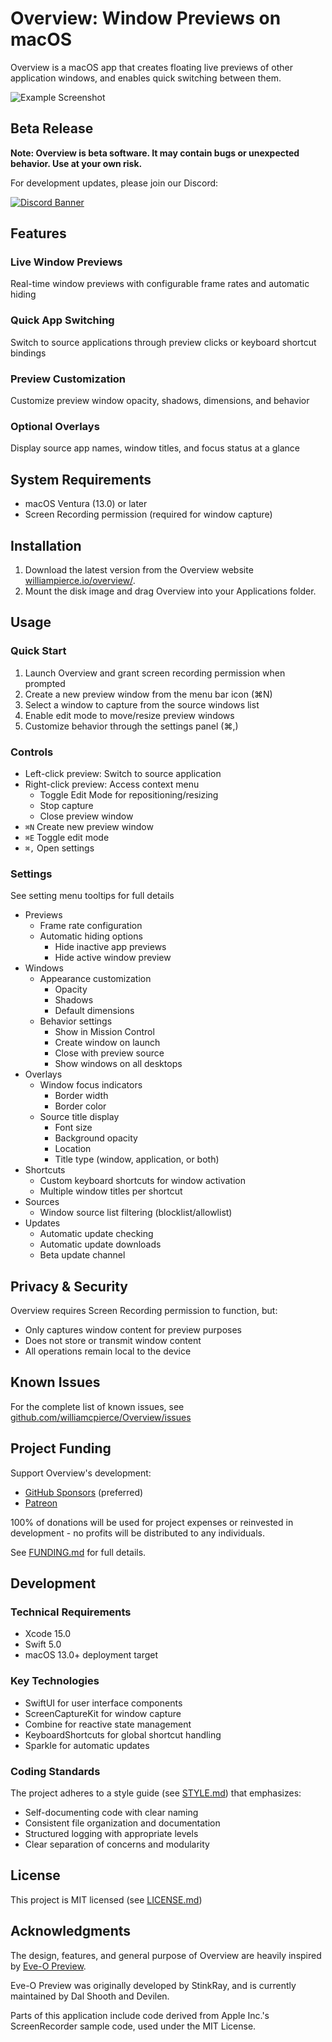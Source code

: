 # Overview: Window Previews on macOS

Overview is a macOS app that creates floating live previews of other application windows, and enables quick switching between them.

![Example Screenshot](https://downloads.williampierce.io/Banner.jpg)

## Beta Release

**Note: Overview is beta software. It may contain bugs or unexpected behavior. Use at your own risk.**

For development updates, please join our Discord:

[![Discord Banner](https://discord.com/api/guilds/1295309622445473865/widget.png?style=banner2)](https://discord.gg/ekKMnejQbA)

## Features

### Live Window Previews

Real-time window previews with configurable frame rates and automatic hiding

### Quick App Switching

Switch to source applications through preview clicks or keyboard shortcut bindings

### Preview Customization

Customize preview window opacity, shadows, dimensions, and behavior

### Optional Overlays

Display source app names, window titles, and focus status at a glance

## System Requirements

-   macOS Ventura (13.0) or later
-   Screen Recording permission (required for window capture)

## Installation

1. Download the latest version from the Overview website [williampierce.io/overview/](https://williampierce.io/overview/).
2. Mount the disk image and drag Overview into your Applications folder.

## Usage

### Quick Start

1. Launch Overview and grant screen recording permission when prompted
2. Create a new preview window from the menu bar icon (⌘N)
3. Select a window to capture from the source windows list
4. Enable edit mode to move/resize preview windows
5. Customize behavior through the settings panel (⌘,)

### Controls

-   Left-click preview: Switch to source application
-   Right-click preview: Access context menu
    -   Toggle Edit Mode for repositioning/resizing
    -   Stop capture
    -   Close preview window
-   `⌘N` Create new preview window
-   `⌘E` Toggle edit mode
-   `⌘,` Open settings

### Settings

See setting menu tooltips for full details

-   Previews
    -   Frame rate configuration
    -   Automatic hiding options
        -   Hide inactive app previews
        -   Hide active window preview
-   Windows
    -   Appearance customization
        -   Opacity
        -   Shadows
        -   Default dimensions
    -   Behavior settings
        -   Show in Mission Control
        -   Create window on launch
        -   Close with preview source
        -   Show windows on all desktops
-   Overlays
    -   Window focus indicators
        -   Border width
        -   Border color
    -   Source title display
        -   Font size
        -   Background opacity
        -   Location
        -   Title type (window, application, or both)
-   Shortcuts
    -   Custom keyboard shortcuts for window activation
    -   Multiple window titles per shortcut
-   Sources
    -   Window source list filtering (blocklist/allowlist)
-   Updates
    -   Automatic update checking
    -   Automatic update downloads
    -   Beta update channel

## Privacy & Security

Overview requires Screen Recording permission to function, but:

-   Only captures window content for preview purposes
-   Does not store or transmit window content
-   All operations remain local to the device

## Known Issues

For the complete list of known issues, see [github.com/williamcpierce/Overview/issues](https://github.com/williamcpierce/Overview/issues?q=is%3Aopen+is%3Aissue+label%3Abug)

## Project Funding

Support Overview's development:

-   [GitHub Sponsors](https://github.com/sponsors/williamcpierce) (preferred)
-   [Patreon](https://www.patreon.com/overview_app)

100% of donations will be used for project expenses or reinvested in development - no profits will be distributed to any individuals.

See [FUNDING.md](https://github.com/williamcpierce/Overview/blob/main/FUNDING.md) for full details.

## Development

### Technical Requirements

-   Xcode 15.0
-   Swift 5.0
-   macOS 13.0+ deployment target

### Key Technologies

-   SwiftUI for user interface components
-   ScreenCaptureKit for window capture
-   Combine for reactive state management
-   KeyboardShortcuts for global shortcut handling
-   Sparkle for automatic updates

### Coding Standards

The project adheres to a style guide (see [STYLE.md](https://github.com/williamcpierce/Overview/blob/main/STYLE.md)) that emphasizes:

-   Self-documenting code with clear naming
-   Consistent file organization and documentation
-   Structured logging with appropriate levels
-   Clear separation of concerns and modularity

## License

This project is MIT licensed (see [LICENSE.md](https://github.com/williamcpierce/Overview/blob/main/LICENSE.md))

## Acknowledgments

The design, features, and general purpose of Overview are heavily inspired by [Eve-O Preview](https://github.com/Proopai/eve-o-preview).

Eve-O Preview was originally developed by StinkRay, and is currently maintained by Dal Shooth and Devilen.

Parts of this application include code derived from Apple Inc.'s ScreenRecorder sample code, used under the MIT License.
